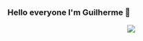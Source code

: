 ### Hello everyone I'm Guilherme 👋


<div align='center'>
<a height="140em" href="http://www.github.com/guilhermebauer16"><img src="https://github-readme-streak-stats.herokuapp.com/?user=guilhermebauer16&stroke=2ea043&background=171717&ring=3382ed&fire=ff6347&currStreakNum=0bd967&currStreakLabel=3382ed&sideNums=0bd967&sideLabels=3382ed&dates=0bd967&hide_border=true" /></a>
</div>
